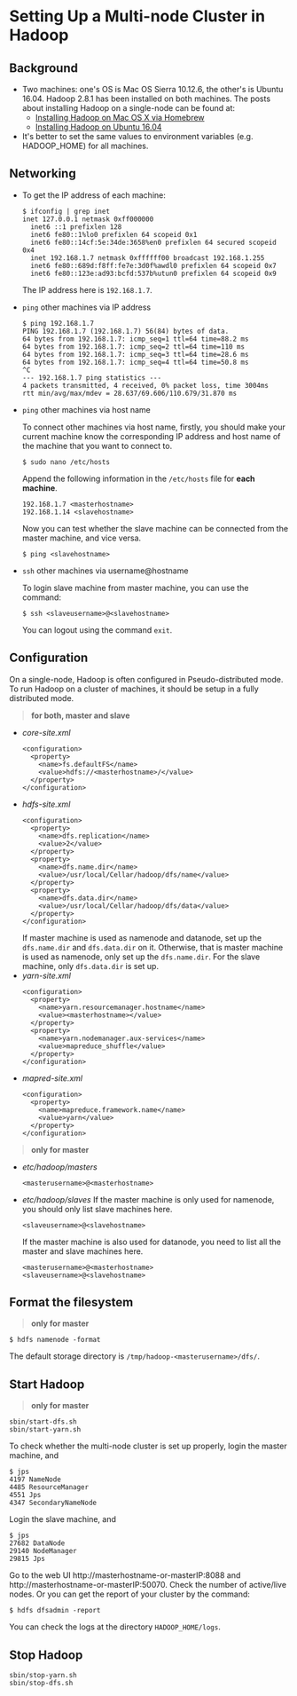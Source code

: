 # Setting Up a Multi-node Cluster in Hadoop
## Background
  * Two machines: one's OS is Mac OS Sierra 10.12.6, the other's is Ubuntu 16.04.
    Hadoop 2.8.1 has been installed on both machines.
    The posts about installing Hadoop on a single-node can be found at:
    - [Installing Hadoop on Mac OS X via Homebrew](../blog/b20171003.md)
    - [Installing Hadoop on Ubuntu 16.04](../blog/b20171009.md)
  * It's better to set the same values to environment variables (e.g. HADOOP_HOME) for all machines.

## Networking
  - To get the IP address of each machine:
    ```
    $ ifconfig | grep inet
    inet 127.0.0.1 netmask 0xff000000
	  inet6 ::1 prefixlen 128
	  inet6 fe80::1%lo0 prefixlen 64 scopeid 0x1
	  inet6 fe80::14cf:5e:34de:3658%en0 prefixlen 64 secured scopeid 0x4
	  inet 192.168.1.7 netmask 0xffffff00 broadcast 192.168.1.255
	  inet6 fe80::689d:f8ff:fe7e:3d0f%awdl0 prefixlen 64 scopeid 0x7
	  inet6 fe80::123e:ad93:bcfd:537b%utun0 prefixlen 64 scopeid 0x9
    ```
    The IP address here is `192.168.1.7`.

  - `ping` other machines via IP address
    ```
    $ ping 192.168.1.7
    PING 192.168.1.7 (192.168.1.7) 56(84) bytes of data.
    64 bytes from 192.168.1.7: icmp_seq=1 ttl=64 time=88.2 ms
    64 bytes from 192.168.1.7: icmp_seq=2 ttl=64 time=110 ms
    64 bytes from 192.168.1.7: icmp_seq=3 ttl=64 time=28.6 ms
    64 bytes from 192.168.1.7: icmp_seq=4 ttl=64 time=50.8 ms
    ^C
    --- 192.168.1.7 ping statistics ---
    4 packets transmitted, 4 received, 0% packet loss, time 3004ms
    rtt min/avg/max/mdev = 28.637/69.606/110.679/31.870 ms
    ```
  - `ping` other machines via host name

    To connect other machines via host name, firstly, you should make your current machine know the corresponding IP address and host name of the machine that you want to connect to.
    ```
    $ sudo nano /etc/hosts
    ```
    Append the following information in the `/etc/hosts` file for **each machine**.
    ```
    192.168.1.7 <masterhostname>
    192.168.1.14 <slavehostname>
    ```
    Now you can test whether the slave machine can be connected from the master machine, and vice versa.
    ```
    $ ping <slavehostname>
    ```
  - `ssh` other machines via username@hostname

    To login slave machine from master machine, you can use the command:
    ```
    $ ssh <slaveusername>@<slavehostname>
    ```
    You can logout using the command `exit`.

## Configuration
  On a single-node, Hadoop is often configured in Pseudo-distributed mode. To run Hadoop on a cluster of machines, it should be setup in a fully distributed mode.
  > **for both, master and slave**

  - *core-site.xml*
    ```
    <configuration>
      <property>
        <name>fs.defaultFS</name>
        <value>hdfs://<masterhostname>/</value>
      </property>
    </configuration>
    ```
  - *hdfs-site.xml*
    ```
    <configuration>
      <property>
        <name>dfs.replication</name>
        <value>2</value>
      </property>
      <property>
        <name>dfs.name.dir</name>
        <value>/usr/local/Cellar/hadoop/dfs/name</value>
      </property>
      <property>
        <name>dfs.data.dir</name>
        <value>/usr/local/Cellar/hadoop/dfs/data</value>
      </property>
    </configuration>
    ```
    If master machine is used as namenode and datanode, set up the `dfs.name.dir` and `dfs.data.dir` on it. Otherwise, that is master machine is used as namenode, only set up the `dfs.name.dir`. For the slave machine, only `dfs.data.dir` is set up.
  - *yarn-site.xml*
    ```
    <configuration>
      <property>
        <name>yarn.resourcemanager.hostname</name>
        <value><masterhostname></value>
      </property>
      <property>
        <name>yarn.nodemanager.aux-services</name>
        <value>mapreduce_shuffle</value>
      </property>
    </configuration>
    ```
  - *mapred-site.xml*
    ```
    <configuration>
      <property>
        <name>mapreduce.framework.name</name>
        <value>yarn</value>
      </property>
    </configuration>
    ```
  > **only for master**
  
  - *etc/hadoop/masters*
    ```
    <masterusername>@<masterhostname>
    ```
  - *etc/hadoop/slaves*
    If the master machine is only used for namenode, you should only list slave machines here.
    ```
    <slaveusername>@<slavehostname>
    ```
    If the master machine is also used for datanode, you need to list all the master and slave machines here.
    ```
    <masterusername>@<masterhostname>
    <slaveusername>@<slavehostname>
    ```

## Format the filesystem
  > **only for master**
  ```
  $ hdfs namenode -format
  ```

  The default storage directory is `/tmp/hadoop-<masterusername>/dfs/`.

## Start Hadoop
  > **only for master**
  ```
  sbin/start-dfs.sh
  sbin/start-yarn.sh
  ```

  To check whether the multi-node cluster is set up properly, login the master machine, and
  ```
  $ jps
  4197 NameNode
  4485 ResourceManager
  4551 Jps
  4347 SecondaryNameNode
  ```
  Login the slave machine, and
  ```
  $ jps
  27682 DataNode
  29140 NodeManager
  29815 Jps
  ```
  Go to the web UI http://masterhostname-or-masterIP:8088 and http://masterhostname-or-masterIP:50070. Check the number of active/live nodes. Or you can get the report of your cluster by the command:
  ```
  $ hdfs dfsadmin -report
  ```
  You can check the logs at the directory `HADOOP_HOME/logs`.

## Stop Hadoop
  ```
  sbin/stop-yarn.sh
  sbin/stop-dfs.sh
  ```
